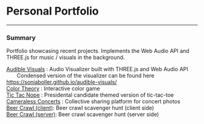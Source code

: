 # Personal Portfolio
---
### Summary
Portfolio showcasing recent projects. Implements the Web Audio API and THREE.js for music / visuals in the background.  


[Audible Visuals](http://104.131.102.98/) : Audio Visualizer built with THREE.js and Web Audio API  
&nbsp;&nbsp;&nbsp;&nbsp;&nbsp;&nbsp; Condensed version of the visualizer can be found here https://soniaboller.github.io/audible-visuals/  
[Color Theory](https://soniaboller.github.io/color-theory/) : Interactive color game  
[Tic Tac Nope](https://soniaboller.github.io/tictactoe/) : Presidental candidate themed version of tic-tac-toe  
[Cameraless Concerts](https://github.com/karlyhoffman/project-2) : Collective sharing platform for concert photos  
[Beer Crawl (client)](https://github.com/BendyW/beercrawl-app-client): Beer crawl scavenger hunt (client side)  
[Beer Crawl (server)](https://github.com/BendyW/beercrawl-app-api): Beer crawl scavenger hunt (server side)  

